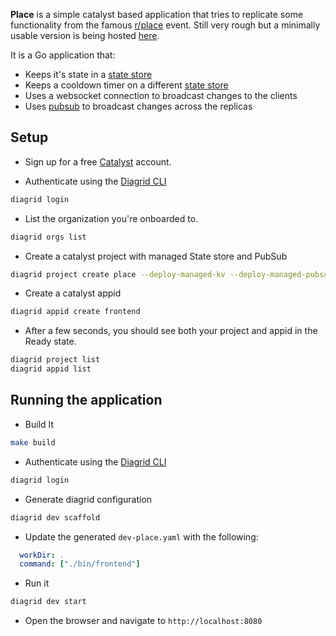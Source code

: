 **Place** is a simple catalyst based application that tries to replicate some functionality from the famous [r/place](https://reddit.com/r/place) event.
Still very rough but a minimally usable version is being hosted [here](https://place.88288338.xyz/).

It is a Go application that:
* Keeps it's state in a [state store](https://docs.dapr.io/developing-applications/building-blocks/state-management/state-management-overview/)
* Keeps a cooldown timer on a different [state store](https://docs.dapr.io/developing-applications/building-blocks/state-management/state-management-overview/)
* Uses a websocket connection to broadcast changes to the clients
* Uses [pubsub](https://docs.dapr.io/developing-applications/building-blocks/pubsub/pubsub-overview/) to broadcast changes across the replicas

## Setup

* Sign up for a free [Catalyst](https://catalyst.diagrid.io) account.

* Authenticate using the [Diagrid CLI](https://docs.diagrid.io/catalyst/references/cli-reference/intro)
```bash
diagrid login 
```

* List the organization you're onboarded to.
```bash
diagrid orgs list
```

* Create a catalyst project with managed State store and PubSub
```bash
diagrid project create place --deploy-managed-kv --deploy-managed-pubsub
```

* Create a catalyst appid
```bash
diagrid appid create frontend
```

* After a few seconds, you should see both your project and appid in the Ready state.
```bash
diagrid project list
diagrid appid list
```

## Running the application

* Build It
```bash
make build
```

* Authenticate using the [Diagrid CLI](https://github.com/diagridio/cli)
```bash
diagrid login 
```

* Generate diagrid configuration 
```bash
diagrid dev scaffold
```

* Update the generated `dev-place.yaml` with the following:

```yaml
  workDir: .
  command: ["./bin/frontend"]
```

* Run it
```bash
diagrid dev start
```

* Open the browser and navigate to `http://localhost:8080`

